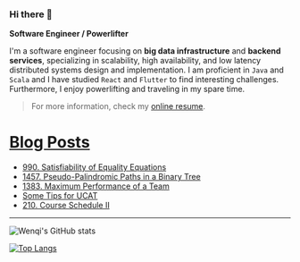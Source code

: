### Hi there 👋

**Software Engineer / Powerlifter**

I'm a software engineer focusing on **big data infrastructure** and **backend services**, specializing in scalability, high availability, and low latency distributed systems design and implementation. 
I am proficient in `Java` and `Scala` and I have studied `React` and `Flutter` to find interesting challenges.
Furthermore, I enjoy powerlifting and traveling in my spare time.


> For more information, check my [online resume](https://jiangwenqi.info/).

# [Blog Posts](https://www.dev.to/jiangwenqi)
<!-- BLOG-POST-LIST:START -->
- [990. Satisfiability of Equality Equations](https://dev.to/jiangwenqi/990-satisfiability-of-equality-equations-4f2k)
- [1457. Pseudo-Palindromic Paths in a Binary Tree](https://dev.to/jiangwenqi/1457-pseudo-palindromic-paths-in-a-binary-tree-jj0)
- [1383. Maximum Performance of a Team](https://dev.to/jiangwenqi/1383-maximum-performance-of-a-team-2ee2)
- [Some Tips for UCAT](https://dev.to/jiangwenqi/some-tips-for-ucat-3f3k)
- [210. Course Schedule II](https://dev.to/jiangwenqi/210-course-schedule-ii-10ml)
<!-- BLOG-POST-LIST:END -->


---

![Wenqi's GitHub stats](https://github-readme-stats.vercel.app/api?username=jiangwenqi&show_icons=true&count_private=true)

[![Top Langs](https://github-readme-stats.vercel.app/api/top-langs/?username=jiangwenqi&layout=compact)](https://github.com/jiangwenqi/github-readme-stats)
